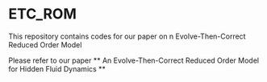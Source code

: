 # ETC_ROM
This repository contains codes for our paper on n Evolve-Then-Correct Reduced Order Model 

Please refer to our paper ** An Evolve-Then-Correct Reduced Order Model for Hidden Fluid Dynamics **

